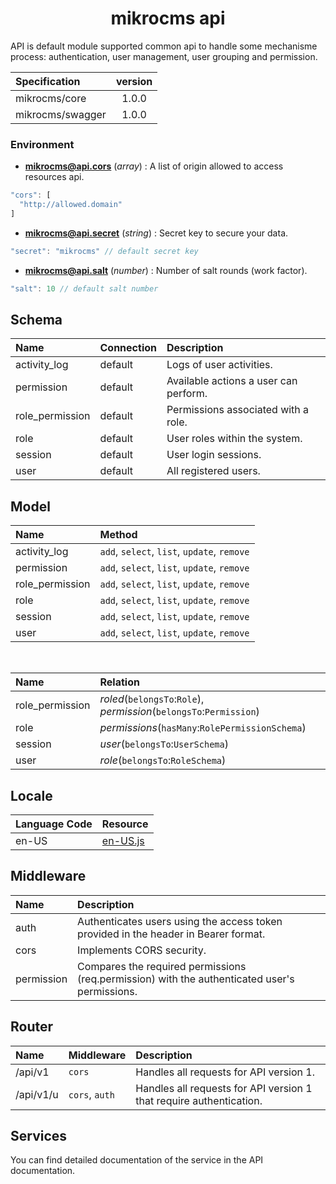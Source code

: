 <h1  align="center">mikrocms api</h1>

API is default module supported common api to handle some mechanisme process: authentication, user management, user grouping and permission.

| Specification | version |
|:--|:--:|
| mikrocms/core | 1.0.0 |
| mikrocms/swagger | 1.0.0 |


### Environment

-  **mikrocms@api.cors** (*array*) : A list of origin allowed to access resources api.

```js
"cors": [
  "http://allowed.domain"
]
```

- **mikrocms@api.secret** (*string*) : Secret key to secure your data.

```js
"secret": "mikrocms" // default secret key
```

- **mikrocms@api.salt** (*number*) : Number of salt rounds (work factor).

```js
"salt": 10 // default salt number
```

## Schema

| Name | Connection | Description |
|:--|:--|:--|
| activity_log | default | Logs of user activities. |
| permission | default | Available actions a user can perform. |
| role_permission | default | Permissions associated with a role. |
| role | default | User roles within the system. |
| session | default | User login sessions. |
| user | default | All registered users. |

## Model
    
| Name | Method |
|:--|:--|
| activity_log | `add`, `select`, `list`, `update`, `remove` |
| permission | `add`, `select`, `list`, `update`, `remove` |
| role_permission | `add`, `select`, `list`, `update`, `remove` |
| role | `add`, `select`, `list`, `update`, `remove` |
| session | `add`, `select`, `list`, `update`, `remove` |
| user | `add`, `select`, `list`, `update`, `remove` |

<br/>

| Name | Relation |
|:--|:--|
| role_permission | *roled*(`belongsTo`:`Role`), *permission*(`belongsTo`:`Permission`) |
| role | *permissions*(`hasMany`:`RolePermissionSchema`) |
| session | *user*(`belongsTo`:`UserSchema`) |
| user | *role*(`belongsTo`:`RoleSchema`) |

## Locale

| Language Code | Resource |
|:--|:--|
| en-US | [en-US.js](./locales/en-US.js) |

## Middleware

| Name | Description |
|:--|:--|
| auth | Authenticates users using the access token provided in the header in Bearer format. |
| cors | Implements CORS security. |
| permission | Compares the required permissions (req.permission) with the authenticated user's permissions. |

## Router

| Name | Middleware | Description |
|:--|:--|:--|
| /api/v1 | `cors` | Handles all requests for API version 1. |
| /api/v1/u | `cors`, `auth` | Handles all requests for API version 1 that require authentication. |

## Services

You can find detailed documentation of the service in the API documentation.
